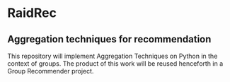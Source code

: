 # RaidRec
## Aggregation techniques for recommendation

This repository will implement Aggregation Techniques on Python in the context of groups. The product of this work will be reused henceforth in a Group Recommender project.